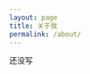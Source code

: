 ```yaml
---
layout: page
title: 关于我
permalink: /about/
---
```


还没写

<div class="aplayer" data-id="60198" data-server="netease" data-type="playlist" data-mode="random"></div>